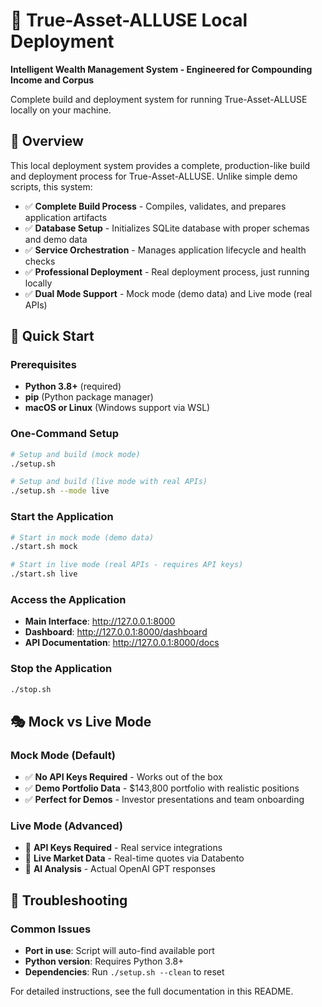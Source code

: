 # 🚀 True-Asset-ALLUSE Local Deployment

**Intelligent Wealth Management System - Engineered for Compounding Income and Corpus**

Complete build and deployment system for running True-Asset-ALLUSE locally on your machine.

## 🎯 Overview

This local deployment system provides a complete, production-like build and deployment process for True-Asset-ALLUSE. Unlike simple demo scripts, this system:

- ✅ **Complete Build Process** - Compiles, validates, and prepares application artifacts
- ✅ **Database Setup** - Initializes SQLite database with proper schemas and demo data
- ✅ **Service Orchestration** - Manages application lifecycle and health checks
- ✅ **Professional Deployment** - Real deployment process, just running locally
- ✅ **Dual Mode Support** - Mock mode (demo data) and Live mode (real APIs)

## 🚀 Quick Start

### Prerequisites
- **Python 3.8+** (required)
- **pip** (Python package manager)
- **macOS or Linux** (Windows support via WSL)

### One-Command Setup
```bash
# Setup and build (mock mode)
./setup.sh

# Setup and build (live mode with real APIs)
./setup.sh --mode live
```

### Start the Application
```bash
# Start in mock mode (demo data)
./start.sh mock

# Start in live mode (real APIs - requires API keys)
./start.sh live
```

### Access the Application
- **Main Interface**: http://127.0.0.1:8000
- **Dashboard**: http://127.0.0.1:8000/dashboard  
- **API Documentation**: http://127.0.0.1:8000/docs

### Stop the Application
```bash
./stop.sh
```

## 🎭 Mock vs Live Mode

### Mock Mode (Default)
- ✅ **No API Keys Required** - Works out of the box
- ✅ **Demo Portfolio Data** - $143,800 portfolio with realistic positions
- ✅ **Perfect for Demos** - Investor presentations and team onboarding

### Live Mode (Advanced)
- 🔑 **API Keys Required** - Real service integrations
- 📡 **Live Market Data** - Real-time quotes via Databento
- 🤖 **AI Analysis** - Actual OpenAI GPT responses

## 🔧 Troubleshooting

### Common Issues
- **Port in use**: Script will auto-find available port
- **Python version**: Requires Python 3.8+
- **Dependencies**: Run `./setup.sh --clean` to reset

For detailed instructions, see the full documentation in this README.

